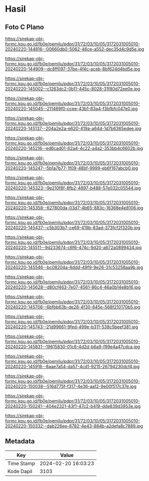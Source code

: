 # Hasil

## Foto C Plano

https://sirekap-obj-formc.kpu.go.id/fb0e/pemilu/pdpr/31/72/03/10/05/3172031005010-20240220-144816--00660db0-5062-46ce-a552-dec35d4c9d5e.jpg

https://sirekap-obj-formc.kpu.go.id/fb0e/pemilu/pdpr/31/72/03/10/05/3172031005010-20240220-144909--dc8ff097-37be-4f4c-aceb-8bf624d4bd5e.jpg

https://sirekap-obj-formc.kpu.go.id/fb0e/pemilu/pdpr/31/72/03/10/05/3172031005010-20240220-145002--c1263dc2-0b11-445c-8028-31f80d72ee0e.jpg

https://sirekap-obj-formc.kpu.go.id/fb0e/pemilu/pdpr/31/72/03/10/05/3172031005010-20240220-145045--211469f0-ccee-43b1-83a4-f3bfbfc047e0.jpg

https://sirekap-obj-formc.kpu.go.id/fb0e/pemilu/pdpr/31/72/03/10/05/3172031005010-20240220-145137--204a2e2a-e620-419a-a64d-1d7b6365edee.jpg

https://sirekap-obj-formc.kpu.go.id/fb0e/pemilu/pdpr/31/72/03/10/05/3172031005010-20240220-145216--ed6cad01-62a4-4c22-a4a2-353bb4c6602b.jpg

https://sirekap-obj-formc.kpu.go.id/fb0e/pemilu/pdpr/31/72/03/10/05/3172031005010-20240220-145247--5b1a7b77-1f09-48bf-9999-eb6f167abcb0.jpg

https://sirekap-obj-formc.kpu.go.id/fb0e/pemilu/pdpr/31/72/03/10/05/3172031005010-20240220-145323--9e210f8f-8fb2-4897-b488-57e032c05544.jpg

https://sirekap-obj-formc.kpu.go.id/fb0e/pemilu/pdpr/31/72/03/10/05/3172031005010-20240220-145358--627800da-03d7-4b65-883c-16368e4e8106.jpg

https://sirekap-obj-formc.kpu.go.id/fb0e/pemilu/pdpr/31/72/03/10/05/3172031005010-20240220-145437--c5b303b7-ce69-419b-83ad-373fcf2f320b.jpg

https://sirekap-obj-formc.kpu.go.id/fb0e/pemilu/pdpr/31/72/03/10/05/3172031005010-20240220-145511--9d233674-c6f6-474c-9d20-a672a0899434.jpg

https://sirekap-obj-formc.kpu.go.id/fb0e/pemilu/pdpr/31/72/03/10/05/3172031005010-20240220-145546--bc08204a-6ddd-49f9-9e26-31c53258aa9b.jpg

https://sirekap-obj-formc.kpu.go.id/fb0e/pemilu/pdpr/31/72/03/10/05/3172031005010-20240220-145628--d80cf463-7e07-4561-86c4-46a0b14e8b16.jpg

https://sirekap-obj-formc.kpu.go.id/fb0e/pemilu/pdpr/31/72/03/10/05/3172031005010-20240220-145706--6bfbb63b-de28-4f30-845e-568f210170b5.jpg

https://sirekap-obj-formc.kpu.go.id/fb0e/pemilu/pdpr/31/72/03/10/05/3172031005010-20240220-145743--21d99661-9fed-499e-b311-538c5beef381.jpg

https://sirekap-obj-formc.kpu.go.id/fb0e/pemilu/pdpr/31/72/03/10/05/3172031005010-20240220-145831--19615830-01c6-4d2d-b6a9-f99e4a47cdca.jpg

https://sirekap-obj-formc.kpu.go.id/fb0e/pemilu/pdpr/31/72/03/10/05/3172031005010-20240220-145918--8aae7a54-da57-4cd1-9215-26794230dcf4.jpg

https://sirekap-obj-formc.kpu.go.id/fb0e/pemilu/pdpr/31/72/03/10/05/3172031005010-20240220-150038--516d775f-f317-4e36-aa12-9e00f517c37e.jpg

https://sirekap-obj-formc.kpu.go.id/fb0e/pemilu/pdpr/31/72/03/10/05/3172031005010-20240220-150241--404e2321-43f1-47c2-b419-dde839d3953e.jpg

https://sirekap-obj-formc.kpu.go.id/fb0e/pemilu/pdpr/31/72/03/10/05/3172031005010-20240220-150332--dab226ee-8782-4e43-884b-a2defa8c7889.jpg


## Metadata

| Key        | Value               |
| ---------- | ------------------- |
| Time Stamp | 2024-02-20 16:03:23 |
| Kode Dapil | 3103                |



